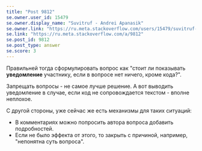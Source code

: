```yaml
---
title: "Post 9812"
se.owner.user_id: 15479
se.owner.display_name: "Suvitruf - Andrei Apanasik"
se.owner.link: "https://ru.meta.stackoverflow.com/users/15479/suvitruf-andrei-apanasik"
se.link: "https://ru.meta.stackoverflow.com/a/9812"
se.post_id: 9812
se.post_type: answer
se.score: 3
---
```

<p>Правильней тогда сформулировать вопрос как "стоит ли показывать <strong>уведомление</strong> участнику, если в вопросе нет ничего, кроме кода?".</p>

<p>Запрещать вопросы - не самое лучше решение. А вот выводить уведомление в случае, если код не сопровождается текстом - вполне неплохое.</p>

<p>С другой стороны, уже сейчас же есть механизмы для таких ситуаций:</p>

<ul>
<li>В комментариях можно попросить автора вопроса добавить подробностей.</li>
<li>Если не было эффекта от этого, то закрыть с причиной, например, "непонятна суть вопроса".</li>
</ul>
